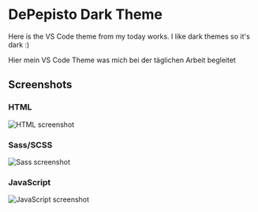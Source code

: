 # DePepisto Dark Theme

Here is the VS Code theme from my today works. I like dark themes so it's dark :)

Hier mein VS Code Theme was mich bei der täglichen Arbeit begleitet

## Screenshots

### HTML

![HTML screenshot](https://raw.githubusercontent.com/DePepisto/dp-vsc-theme/main/DePepisto-darkTheme-HTML.jpg)

### Sass/SCSS

![Sass screenshot](https://raw.githubusercontent.com/DePepisto/dp-vsc-theme/main/DePepisto-darkTheme-SCSS.jpg)

### JavaScript

![JavaScript screenshot](https://raw.githubusercontent.com/DePepisto/dp-vsc-theme/main/DePepisto-darkTheme-JavaScript.jpg)
